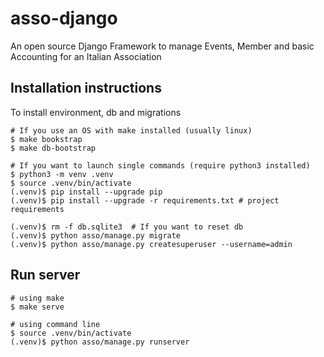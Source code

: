 # asso-django
An open source Django Framework to manage Events, Member and basic Accounting for an Italian Association

## Installation instructions
To install environment, db and migrations
```shell
# If you use an OS with make installed (usually linux)
$ make bookstrap
$ make db-bootstrap

# If you want to launch single commands (require python3 installed)
$ python3 -m venv .venv
$ source .venv/bin/activate
(.venv)$ pip install --upgrade pip
(.venv)$ pip install --upgrade -r requirements.txt # project requirements

(.venv)$ rm -f db.sqlite3  # If you want to reset db
(.venv)$ python asso/manage.py migrate
(.venv)$ python asso/manage.py createsuperuser --username=admin
```

## Run server
```shell
# using make
$ make serve

# using command line
$ source .venv/bin/activate
(.venv)$ python asso/manage.py runserver
```